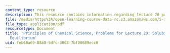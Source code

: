 ```yaml
---
content_type: resource
description: This resource contains information regarding lecture 20 problem.
file: /media/https%3A/open-learning-course-data-rc.s3.amazonaws.com/5-111sc-principles-of-chemical-science-fall-2014/feb68a6988b89dfc30037bf00689ecc0_MIT5_111F14_Lec20Prob.pdf
file_type: application/pdf
resourcetype: Document
title: 'Principles of Chemical Science, Problems for Lecture 20: Solubility and Acid-Base
  Equilibrium'
uid: feb68a69-88b8-9dfc-3003-7bf00689ecc0
---
```

